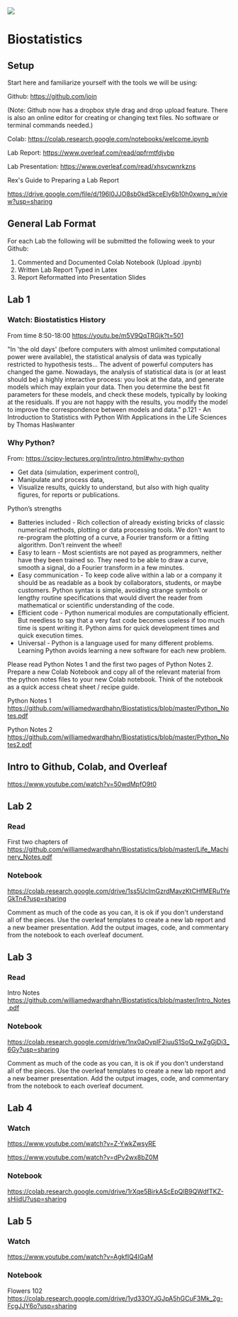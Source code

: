 <img src='https://github.com/williamedwardhahn/Biostatistics/blob/master/Screen%20Shot%202012-05-31%20at%2010.20.33%20AM.png'>

# Biostatistics

## Setup

Start here and familiarize yourself with the tools we will be using:


Github: https://github.com/join

(Note: Github now has a dropbox style drag and drop upload feature. There is also an online editor for creating or changing text files. No software or terminal commands needed.)


Colab: https://colab.research.google.com/notebooks/welcome.ipynb


Lab Report: https://www.overleaf.com/read/qpfrmtfdjvbp


Lab Presentation: https://www.overleaf.com/read/xhsvcwnrkzns


Rex's Guide to Preparing a Lab Report

https://drive.google.com/file/d/196l0JJO8sb0kdSkceEly6b10h0xwng_w/view?usp=sharing



## General Lab Format

For each Lab the following will be submitted the following week to your Github:

1) Commented and Documented Colab Notebook (Upload .ipynb)
2) Written Lab Report Typed in Latex
3) Report Reformatted into Presentation Slides


## Lab 1

### Watch: Biostatistics History
From time 8:50-18:00
https://youtu.be/m5V9QqTRGjk?t=501


"In 'the old days' (before computers with almost unlimited computational power were available), the statistical analysis of data was typically restricted to hypothesis tests... The advent of powerful computers has changed the game. Nowadays, the analysis of statistical data is (or at least should be) a highly interactive process: you look at the data, and generate models which may explain your data. Then you determine the best fit parameters for these models, and check these models, typically by looking at the residuals. If you are not happy with the results, you modify the model to improve the correspondence between models and data." p.121 - An Introduction to Statistics with Python With Applications in the Life Sciences by Thomas Haslwanter



### Why Python?
From: https://scipy-lectures.org/intro/intro.html#why-python
* Get data (simulation, experiment control),
* Manipulate and process data,
* Visualize results, quickly to understand, but also with high quality figures, for reports or publications.

Python’s strengths
* Batteries included - Rich collection of already existing bricks of classic numerical methods, plotting or data processing tools. We don’t want to re-program the plotting of a curve, a Fourier transform or a fitting algorithm. Don’t reinvent the wheel!
* Easy to learn - Most scientists are not payed as programmers, neither have they been trained so. They need to be able to draw a curve, smooth a signal, do a Fourier transform in a few minutes.
* Easy communication - To keep code alive within a lab or a company it should be as readable as a book by collaborators, students, or maybe customers. Python syntax is simple, avoiding strange symbols or lengthy routine specifications that would divert the reader from mathematical or scientific understanding of the code.
* Efficient code - Python numerical modules are computationally efficient. But needless to say that a very fast code becomes useless if too much time is spent writing it. Python aims for quick development times and quick execution times.
* Universal - Python is a language used for many different problems. Learning Python avoids learning a new software for each new problem.

Please read Python Notes 1 and the first two pages of Python Notes 2.
Prepare a new Colab Notebook and copy all of the relevant material from the python notes files to your new Colab notebook.
Think of the notebook as a quick access cheat sheet / recipe guide.

Python Notes 1
https://github.com/williamedwardhahn/Biostatistics/blob/master/Python_Notes.pdf

Python Notes 2
https://github.com/williamedwardhahn/Biostatistics/blob/master/Python_Notes2.pdf

## Intro to Github, Colab, and Overleaf
https://www.youtube.com/watch?v=50wdMpfO9t0

## Lab 2

### Read
First two chapters of 
https://github.com/williamedwardhahn/Biostatistics/blob/master/Life_Machinery_Notes.pdf

### Notebook
https://colab.research.google.com/drive/1ss5UcImGzrdMavzKtCHfMERu1YeGkTn4?usp=sharing

Comment as much of the code as you can, it is ok if you don't understand all of the pieces. Use the overleaf templates to create a new lab report and a new beamer presentation. Add the output images, code, and commentary from the notebook to each overleaf document.




## Lab 3

### Read
Intro Notes 
https://github.com/williamedwardhahn/Biostatistics/blob/master/Intro_Notes.pdf

### Notebook
https://colab.research.google.com/drive/1nx0aOvpIF2iuuS1SoQ_twZgGjDi3_6Gy?usp=sharing

Comment as much of the code as you can, it is ok if you don't understand all of the pieces. Use the overleaf templates to create a new lab report and a new beamer presentation. Add the output images, code, and commentary from the notebook to each overleaf document.



## Lab 4

### Watch
https://www.youtube.com/watch?v=Z-YwkZwsyRE

https://www.youtube.com/watch?v=dPv2wx8bZ0M

### Notebook
https://colab.research.google.com/drive/1rXqe5BirkAScEpQlB9QWdfTKZ-sHiidU?usp=sharing



## Lab 5

### Watch 
https://www.youtube.com/watch?v=AgkfIQ4IGaM

### Notebook
Flowers 102
https://colab.research.google.com/drive/1yd33OYJGJpA5hGCuF3Mk_2g-FcgJJY6o?usp=sharing


<!--

-->

